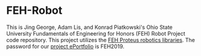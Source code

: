 # FEH-Robot
This is Jing George, Adam Lis, and Konrad Piatkowski's Ohio State University Fundamentals of Engineering for Honors (FEH) Robot Project code repository. This project utilizes the [FEH Proteus robotics libraries](https://u.osu.edu/fehproteus/programming-syntax/). The password for our [project ePortfolio](https://u.osu.edu/feh19m8/) is FEH2019.
